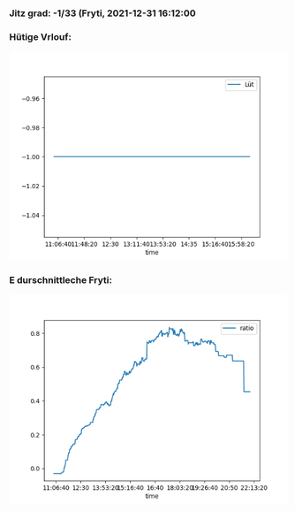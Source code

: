 ### Jitz grad: -1/33 (Fryti, 2021-12-31 16:12:00

### Hütige Vrlouf:
![Graph](Today.png)

### E durschnittleche Fryti:
![Graph](Fryti.png)